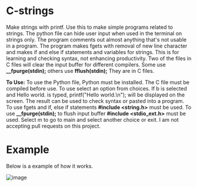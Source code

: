 # C-strings
Make strings with printf.
Use this to make simple programs related to strings.
The python file can hide user input when used in the terminal on strings only.
The program comments out almost anything that's not usable in a program.
The program  makes fgets with removal of new line character
and makes if and else if statements and variables for strings.
This is for learning and checking syntax, not enhancing productivity.
Two of the files in C files will clear the input buffer for different compilers.
Some use **__fpurge(stdin);**  others use **fflush(stdin);** They are in C files.

**To Use:**
To use the Python file, Python must be installed. The C file must be compiled
before use.
To use select an option from choices. If b is selected and Hello world. is typed,
printf("Hello world.\n"); will be displayed on the screen.
The result can be used to check syntax or pasted into a program.
To use fgets and if, else if statements   **#include <string.h>**   must be used.
To use    **__fpurge(stdin);**  to flush input buffer  **#include <stdio_ext.h>**    must be used.
Select m to go to main and select another choice or exit.
I am not accepting pull requests on this project.
# Example 
Below is a example of how it works.




![image](https://github.com/user-attachments/assets/27b0dbdc-06b5-458a-8a22-c4d48176b858)



                                                                            

